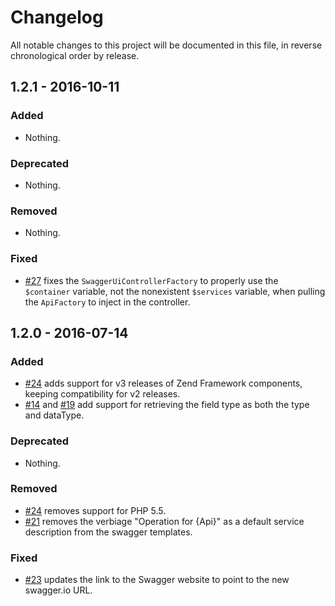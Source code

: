 # Changelog

All notable changes to this project will be documented in this file, in reverse chronological order by release.

## 1.2.1 - 2016-10-11

### Added

- Nothing.

### Deprecated

- Nothing.

### Removed

- Nothing.

### Fixed

- [#27](https://github.com/zfcampus/zf-apigility-documentation-swagger/pull/27)
  fixes the `SwaggerUiControllerFactory` to properly use the `$container`
  variable, not the nonexistent `$services` variable, when pulling the
  `ApiFactory` to inject in the controller.

## 1.2.0 - 2016-07-14

### Added

- [#24](https://github.com/zfcampus/zf-apigility-documentation-swagger/pull/24)
  adds support for v3 releases of Zend Framework components, keeping
  compatibility for v2 releases.
- [#14](https://github.com/zfcampus/zf-apigility-documentation-swagger/pull/14) and
  [#19](https://github.com/zfcampus/zf-apigility-documentation-swagger/pull/19) add
  support for retrieving the field type as both the type and dataType.

### Deprecated

- Nothing.

### Removed

- [#24](https://github.com/zfcampus/zf-apigility-documentation-swagger/pull/24)
  removes support for PHP 5.5.
- [#21](https://github.com/zfcampus/zf-apigility-documentation-swagger/pull/21)
  removes the verbiage "Operation for {Api}" as a default service description
  from the swagger templates.

### Fixed

- [#23](https://github.com/zfcampus/zf-apigility-documentation-swagger/pull/23)
  updates the link to the Swagger website to point to the new swagger.io URL.
